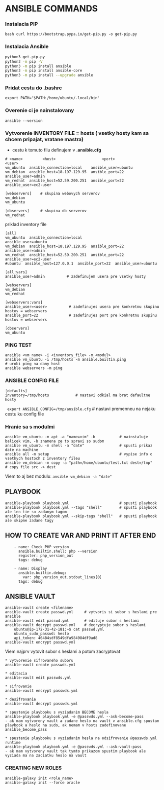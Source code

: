 
# ANSIBLE COMMANDS

###  Instalacia PIP 
``` bash curl https://bootstrap.pypa.io/get-pip.py -o get-pip.py ```
### Instalacia Ansible 
``` bash
python3 get-pip.py
python3 -m pip -V
python3 -m pip install ansible
python3 -m pip install ansible-core
python3 -m pip install --upgrade ansible 
```

### Pridat cestu do .bashrc 
``` export PATH="$PATH:/home/ubuntu/.local/bin" ```

###  Overenie ci je nainstalovany 
``` ansible --version ```

### Vytvorenie  INVENTORY FILE = hosts ( vsetky hosty kam sa chcem pripajat, vratane mastra) 
- cestu k tomuto filu definujem v **.ansible.cfg**

```
# <name>         <host>                     <port>                   <user>
vm_ubuntu  ansible_connection=local    ansible_user=ubuntu
vm_debian  ansible_host=18.197.129.95  ansible_port=22         ansible_user=admin
vm_redhat  ansible_host=52.59.200.251  ansible_port=22         ansible_user=ec2-user

[webservers]    # skupina webovych serverov
vm_debian
vm_ubuntu

[dbservers]     # skupina db serverov
vm_redhat
```

priklad inventory file 
```
[all]
vm_ubuntu  ansible_connection=local                          ansible_user=ubuntu
vm_debian  ansible_host=18.197.129.95  ansible_port=22       ansible_user=admin
vm_redhat  ansible_host=52.59.200.251  ansible_port=22       ansible_user=ec2-user
#ubuntu  ansible_host=127.0.0.1  ansible_port=22  ansible_user=ubuntu

[all:vars]
ansible_user=admin          # zadefinujem usera pre vsetky hosty

[webservers]
vm_debian
vm_redhat                   

[webservers:vars]
ansible_user=<user>          # zadefinujes usera pre konkretnu skupinu hostov = webservers 
ansible_port=22              # zadefinujes port pre konkretnu skupinu hostov = webservers 

[dbservers]
vm_ubuntu
```


### PING TEST 
``` 
ansible <vm_name> -i <inventory_file> -m <modul>
ansible vm_ubuntu -i /tmp/hosts -m ansible.builtin.ping                # urobi ping na dany host
ansible webservers -m ping
```

### ANSIBLE CONFIG FILE 
```
[defaults]
inventory=/tmp/hosts            # nastavi odkial ma brat defaultne hosty 
```
``` export ANSIBLE_CONFIG=/tmp/ansible.cfg``` # nastavi premenneu na nejaku cestu ku config file 

### Hranie sa s modulmi
```
ansible vm_ubuntu -m apt -a "name=vim" -b           # nainstaluje balicek vim, -b znamena ze to spravi so sudom
ansible vm_ubuntu -m shell -a "date"                # spusti prikaz date na machine
ansible all -m setup                                # vypise info o vsetkych hostoch z inventory fileu
ansible vm_debian -m copy -a "path=/home/ubuntu/test.txt dest=/tmp"      # copy file src -> dest
```

Viem to aj bez modulu:
``` ansible vm_debian -a "date" ```

## PLAYBOOK
```
ansible-playbook playbook.yml                       # spusti playbook
ansible-playbook playbook.yml --tags "shell"        # spusti playbook ale len tie so zadanym tagom
ansible-playbook playbook.yml --skip-tags "shell"   # spusti playbook ale skipne zadane tagy
```

## HOW TO CREATE VAR AND PRINT IT AFTER END
``` 
    - name: Check PHP version
      ansible.builtin.shell: php --version
      register: php_version_out
      tags: debug

    - name: Display
      ansible.builtin.debug: 
        var: php_version_out.stdout_lines[0]
      tags: debug
```

## ANSIBLE VAULT
```
ansible-vault create <filename>
ansible-vault create passwd.yml     # vytvoris si subor s heslami pre ansible 
ansible-vault edit passwd.yml       # edituje subor s heslami 
ansible-vault decrypt passwd.yml    # decryptuje subor s heslami 
    ubuntu@ip-172-31-42-181:~$ cat passwd.yml 
    ubuntu_sudo_passwd: heslo
    api_token: 46484sdf8549dfa984984df9ad8
ansible-vault encrypt passwd.yml
```
Viem najprv vytovit subor s heslami a potom zacryptovat 
```
* vytvorenie sifrovaneho suboru
ansible-vault create passwds.yml

* editacia
ansible-vault edit passwds.yml

* sifrovanie
ansible-vault encrypt passwds.yml

* desifrovanie
ansible-vault decrypt passwds.yml

* spustenie playbooku s vyziadanim BECOME hesla
ansible-playbook playbook.yml -e @passwds.yml --ask-become-pass
- ak mam vytvoreny vault a zadane heslo na vault v ansible.cfg spustam playbook a heslo na sudo, ak nemam v hosts zadefinovane ansible_become_pass

* spustenie playbooku s vyziadanim hesla na odsifrovanie @passwds.yml runtime
ansible-playbook playbook.yml -e @passwds.yml --ask-vault-pass
- ak mam vytvoreny vault tak tymto prikazom spustim playbook ale vyziada ma na zaciatku heslo na vault
```

### CREATING NEW ROLES 
``` 
ansible-galaxy init <role_name>
ansible-galaxy init --force oracle 
```
